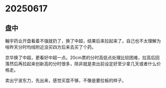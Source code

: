 # 20250617

## 盘中

翰宇药业开盘看着不强就扔了，换了中超，结果后来拉起来了。自己也不太理解为啥昨天分时均线附近没买四方后来去买了个药。

京华换了中超，更看好中超一点。20cm票的分时高低点处理比较困难，拉高后回落然后再拉起来创新高的分时很多，除非就是卖出前设定好至少拿几天或者什么价格走。

卖出宁波东力，先出来，感觉买盘不够，不像是要拉板的样子。
